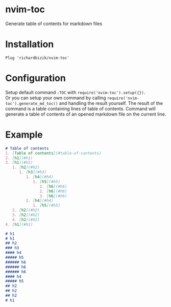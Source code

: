 # nvim-toc
Generate table of contents for markdown files

# Installation
```vim
Plug 'richardbizik/nvim-toc'
```

# Configuration
Setup default command `:TOC` with `require('nvim-toc').setup({})`.  
Or you can setup your own command by calling `require('nvim-toc').generate_md_toc()` and handling the result yourself. The result of the command is a table containing lines of table of contents.
Command will generate a table of contents of an opened markdown file on the current line.

# Example
```markdown
# Table of contents
1. [Table of contents](#table-of-contents)
2. [h1](#h1)
3. [h1](#h1)
   1. [h2](#h2)
      1. [h3](#h3)
         1. [h4](#h4)
            1. [h5](#h5)
               1. [h6](#h6)
               2. [h6](#h6)
               3. [h6](#h6)
         2. [h4](#h4)
            1. [h5](#h5)
   2. [h2](#h2)
   3. [h2](#h2)
   4. [h2](#h2)
4. [h1](#h1)

# h1
# h1
## h2
### h3
#### h4
##### h5
###### h6
###### h6
###### h6
#### h4
##### h5
## h2
## h2
## h2
# h1
```
